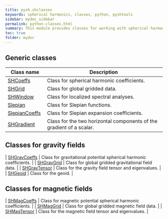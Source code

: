 ```yaml
---
title: pysh.shclasses
keywords: spherical harmonics, classes, python, pyshtools
sidebar: mydoc_sidebar
permalink: python-classes.html
summary: This module provides classes for working with spherical harmonic coefficients, gridded data, Slepian functions, and localized multitaper spectral analyses.
toc: true
folder: mydoc
---
```


<style>
table:nth-of-type(n) {
    display:table;
    width:100%;
}
table:nth-of-type(n) th:nth-of-type(2) {
    width:75%;
}
</style>

## Generic classes

| Class name | Description |
| ---------- | ----------- |
| [SHCoeffs](python-shcoeffs.html) | Class for spherical harmonic coefficients. |
| [SHGrid](python-shgrid.html) | Class for global gridded data. |
| [SHWindow](python-shwindow.html) | Class for localized spectral analyses. |
| [Slepian](python-slepian.html) | Class for Slepian functions. |
| [SlepianCoeffs](python-slepiancoeffs.html) | Class for Slepian expansion coefficients. |
| [SHGradient](python-shgradient.html) | Class for the two horizontal components of the gradient of a scalar. |

## Classes for gravity fields

| [SHGravCoeffs](python-shgravcoeffs.html) | Class for gravitational potential spherical harmonic coefficients. |
| [SHGravGrid](python-shgravgrid.html) | Class for global gridded gravitational field data. |
| [SHGravTensor](python-shtensor.html) | Class for the gravity field tensor and eigenvalues. |
| [SHGeoid](python-shgeoid.html) | Class for the geoid. |

## Classes for magnetic fields

| [SHMagCoeffs](python-shmagcoeffs.html) | Class for magnetic potential spherical harmonic coefficients. |
| [SHMagGrid](python-shmaggrid.html) | Class for global gridded magnetic field data. |
| [SHMagTensor](python-shtensor.html) | Class for the magnetic field tensor and eigenvalues. |
